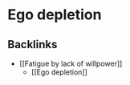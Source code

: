 # Ego depletion

## Backlinks
* [[Fatigue by lack of willpower]]
	* [[Ego depletion]]

<!-- #Life -->

<!-- {BearID:013154E6-A1E8-450E-9F41-86DF56DEDBA5-15756-0000130359F93D5E} -->
